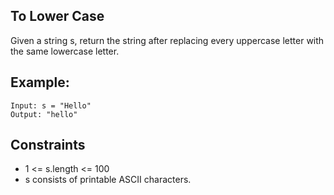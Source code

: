 ## To Lower Case

Given a string s, return the string after replacing every uppercase letter with the same lowercase letter.

## Example:
```
Input: s = "Hello"
Output: "hello"
```

## Constraints

- 1 <= s.length <= 100
- s consists of printable ASCII characters.